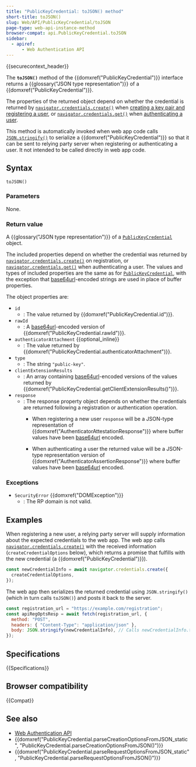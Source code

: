 ```yaml
---
title: "PublicKeyCredential: toJSON() method"
short-title: toJSON()
slug: Web/API/PublicKeyCredential/toJSON
page-type: web-api-instance-method
browser-compat: api.PublicKeyCredential.toJSON
sidebar:
  - apiref:
      - Web Authentication API
---
```


{{securecontext_header}}

The **`toJSON()`** method of the {{domxref("PublicKeyCredential")}} interface returns a {{glossary("JSON type representation")}} of a {{domxref("PublicKeyCredential")}}.

The properties of the returned object depend on whether the credential is returned by [`navigator.credentials.create()`](/en-US/docs/Web/API/CredentialsContainer/create) when [creating a key pair and registering a user](/en-US/docs/Web/API/Web_Authentication_API#creating_a_key_pair_and_registering_a_user), or [`navigator.credentials.get()`](/en-US/docs/Web/API/CredentialsContainer/get) when [authenticating a user](/en-US/docs/Web/API/Web_Authentication_API#authenticating_a_user).

This method is automatically invoked when web app code calls [`JSON.stringify()`](/en-US/docs/Web/JavaScript/Reference/Global_Objects/JSON/stringify) to serialize a {{domxref("PublicKeyCredential")}} so that it can be sent to relying party server when registering or authenticating a user.
It not intended to be called directly in web app code.

## Syntax

```js-nolint
toJSON()
```

### Parameters

None.

### Return value

A {{glossary("JSON type representation")}} of a [`PublicKeyCredential`](/en-US/docs/Web/API/PublicKeyCredential) object.

The included properties depend on whether the credential was returned by [`navigator.credentials.create()`](/en-US/docs/Web/API/CredentialsContainer/create) on registration, or [`navigator.credentials.get()`](/en-US/docs/Web/API/CredentialsContainer/get) when authenticating a user.
The values and types of included properties are the same as for [`PublicKeyCredential`](/en-US/docs/Web/API/PublicKeyCredential), with the exception that [base64url](/en-US/docs/Glossary/Base64)-encoded strings are used in place of buffer properties.

The object properties are:

- `id`
  - : The value returned by {{domxref("PublicKeyCredential.id")}}.
- `rawId`
  - : A [base64url](/en-US/docs/Glossary/Base64)-encoded version of {{domxref("PublicKeyCredential.rawId")}}.
- `authenticatorAttachment` {{optional_inline}}
  - : The value returned by {{domxref("PublicKeyCredential.authenticatorAttachment")}}.
- `type`
  - : The string `"public-key"`.
- `clientExtensionResults`
  - : An array containing [base64url](/en-US/docs/Glossary/Base64)-encoded versions of the values returned by {{domxref("PublicKeyCredential.getClientExtensionResults()")}}.
- `response`
  - : The response property object depends on whether the credentials are returned following a registration or authentication operation.
    - When registering a new user `response` will be a JSON-type representation of {{domxref("AuthenticatorAttestationResponse")}} where buffer values have been [base64url](/en-US/docs/Glossary/Base64) encoded.

    - When authenticating a user the returned value will be a JSON-type representation version of {{domxref("AuthenticatorAssertionResponse")}} where buffer values have been [base64url](/en-US/docs/Glossary/Base64) encoded.

### Exceptions

- `SecurityError` {{domxref("DOMException")}}
  - : The RP domain is not valid.

## Examples

When registering a new user, a relying party server will supply information about the expected credentials to the web app.
The web app calls [`navigator.credentials.create()`](/en-US/docs/Web/API/CredentialsContainer/create) with the received information (`createCredentialOptions` below), which returns a promise that fulfills with the new credential (a {{domxref("PublicKeyCredential")}}).

```js
const newCredentialInfo = await navigator.credentials.create({
  createCredentialOptions,
});
```

The web app then serializes the returned credential using `JSON.stringify()` (which in turn calls `toJSON()`) and posts it back to the server.

```js
const registration_url = "https://example.com/registration";
const apiRegOptsResp = await fetch(registration_url, {
  method: "POST",
  headers: { "Content-Type": "application/json" },
  body: JSON.stringify(newCredentialInfo), // Calls newCredentialInfo.toJSON
});
```

## Specifications

{{Specifications}}

## Browser compatibility

{{Compat}}

## See also

- [Web Authentication API](/en-US/docs/Web/API/Web_Authentication_API)
- {{domxref("PublicKeyCredential.parseCreationOptionsFromJSON_static", "PublicKeyCredential.parseCreationOptionsFromJSON()")}}
- {{domxref("PublicKeyCredential.parseRequestOptionsFromJSON_static", "PublicKeyCredential.parseRequestOptionsFromJSON()")}}
